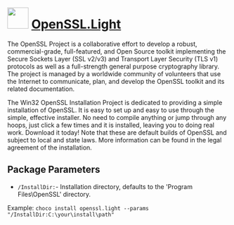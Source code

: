 # <img src="https://cdn.jsdelivr.net/gh/chocolatey-community/chocolatey-coreteampackages@1a1a45ece68d4852cc454cf9354d9a441516fccc/icons/openssl.png" width="48" height="48"/> [OpenSSL.Light](https://chocolatey.org/packages/OpenSSL.Light)


The OpenSSL Project is a collaborative effort to develop a robust, commercial-grade, full-featured, and Open Source toolkit implementing the Secure Sockets Layer (SSL v2/v3) and Transport Layer Security (TLS v1) protocols as well as a full-strength general purpose cryptography library. The project is managed by a worldwide community of volunteers that use the Internet to communicate, plan, and develop the OpenSSL toolkit and its related documentation.

The Win32 OpenSSL Installation Project is dedicated to providing a simple installation of OpenSSL. It is easy to set up and easy to use through the simple, effective installer. No need to compile anything or jump through any hoops, just click a few times and it is installed, leaving you to doing real work. Download it today! Note that these are default builds of OpenSSL and subject to local and state laws. More information can be found in the legal agreement of the installation.

## Package Parameters
- `/InstallDir:`- Installation directory, defaults to the 'Program Files\OpenSSL' directory.

Example: `choco install openssl.light --params "/InstallDir:C:\your\install\path"`
